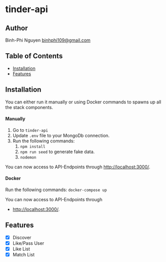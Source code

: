 # tinder-api

## Author

Binh-Phi Nguyen
binhphi109@gmail.com

## Table of Contents

- [Installation](#installation)
- [Features](#features)

## Installation

You can either run it manually or using Docker commands to spawns up all the stack components.

#### Manually

1. Go to `tinder-api`
2. Update `.env` file to your MongoDb connection.
3. Run the following commands:
   1. `npm install`
   2. `npm run seed` to generate fake data.
   3. `nodemon`

You can now access to API-Endpoints through [http://localhost:3000/](http://localhost:3000/).

#### Docker

Run the following commands: `docker-compose up`

You can now access to API-Endpoints through

- [http://localhost:3000/](http://localhost:3000/).

## Features

- [x] Discover
- [x] Like/Pass User
- [x] Like List
- [x] Match List
